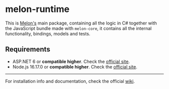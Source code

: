 # melon-runtime

This is [Melon's](https://github.com/MelonRuntime/Melon) main package, containing all the logic in C# together with the JavaScript bundle made with `melon-core`, it contains all the internal functionality, bindings, models and tests.

## Requirements

- ASP.NET 6 or **compatible higher**. Check the [official site](https://dotnet.microsoft.com/en-us/download/dotnet/6.0).
- Node.js 16.17.0 or **compatible higher**. Check the [official site](https://nodejs.org/en/).

<hr>

For installation info and documentation, check the official [wiki](https://github.com/MelonRuntime/Melon/wiki).